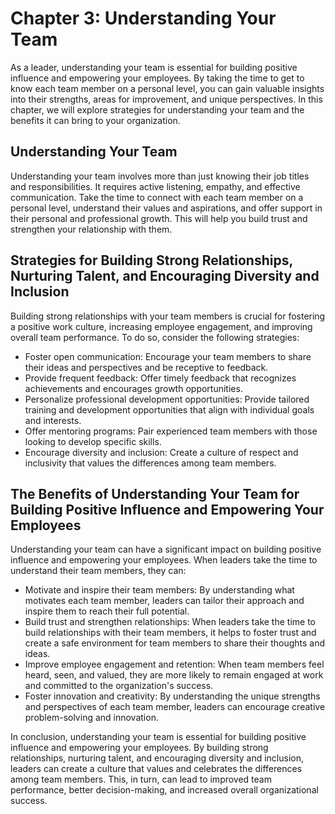 Chapter 3: Understanding Your Team
==================================

As a leader, understanding your team is essential for building positive influence and empowering your employees. By taking the time to get to know each team member on a personal level, you can gain valuable insights into their strengths, areas for improvement, and unique perspectives. In this chapter, we will explore strategies for understanding your team and the benefits it can bring to your organization.

Understanding Your Team
-----------------------

Understanding your team involves more than just knowing their job titles and responsibilities. It requires active listening, empathy, and effective communication. Take the time to connect with each team member on a personal level, understand their values and aspirations, and offer support in their personal and professional growth. This will help you build trust and strengthen your relationship with them.

Strategies for Building Strong Relationships, Nurturing Talent, and Encouraging Diversity and Inclusion
-------------------------------------------------------------------------------------------------------

Building strong relationships with your team members is crucial for fostering a positive work culture, increasing employee engagement, and improving overall team performance. To do so, consider the following strategies:

* Foster open communication: Encourage your team members to share their ideas and perspectives and be receptive to feedback.
* Provide frequent feedback: Offer timely feedback that recognizes achievements and encourages growth opportunities.
* Personalize professional development opportunities: Provide tailored training and development opportunities that align with individual goals and interests.
* Offer mentoring programs: Pair experienced team members with those looking to develop specific skills.
* Encourage diversity and inclusion: Create a culture of respect and inclusivity that values the differences among team members.

The Benefits of Understanding Your Team for Building Positive Influence and Empowering Your Employees
-----------------------------------------------------------------------------------------------------

Understanding your team can have a significant impact on building positive influence and empowering your employees. When leaders take the time to understand their team members, they can:

* Motivate and inspire their team members: By understanding what motivates each team member, leaders can tailor their approach and inspire them to reach their full potential.
* Build trust and strengthen relationships: When leaders take the time to build relationships with their team members, it helps to foster trust and create a safe environment for team members to share their thoughts and ideas.
* Improve employee engagement and retention: When team members feel heard, seen, and valued, they are more likely to remain engaged at work and committed to the organization's success.
* Foster innovation and creativity: By understanding the unique strengths and perspectives of each team member, leaders can encourage creative problem-solving and innovation.

In conclusion, understanding your team is essential for building positive influence and empowering your employees. By building strong relationships, nurturing talent, and encouraging diversity and inclusion, leaders can create a culture that values and celebrates the differences among team members. This, in turn, can lead to improved team performance, better decision-making, and increased overall organizational success.
